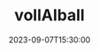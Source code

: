 ---
title: "vollAIball"
tags: ["AI", "Reinforcement Learning", "Unity3D", "Prolog"]
type: "project"
summary: Agents learning volleyball in a Unity3D environment, using Reinforcement Learning and with a Prolog Narrator.
githuburl: "https://github.com/gianfrancodemarco/vollAIball"
weight: 3
date:  2023-09-07T15:30:00
---